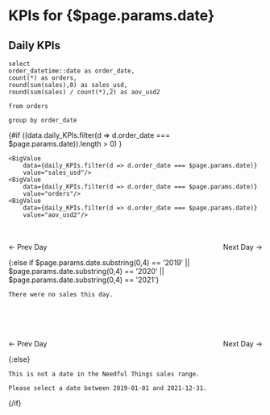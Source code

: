 # KPIs for {$page.params.date}

## Daily KPIs

```daily_KPIs
select 
order_datetime::date as order_date,
count(*) as orders,
round(sum(sales),0) as sales_usd,
round(sum(sales) / count(*),2) as aov_usd2

from orders

group by order_date
```

{#if ((data.daily_KPIs.filter(d => d.order_date === $page.params.date)).length > 0) }
    
    <BigValue
        data={daily_KPIs.filter(d => d.order_date === $page.params.date)}
        value="sales_usd"/>
    <BigValue
        data={daily_KPIs.filter(d => d.order_date === $page.params.date)}
        value="orders"/>
    <BigValue
        data={daily_KPIs.filter(d => d.order_date === $page.params.date)}
        value="aov_usd2"/>

<br>
<br>



<span class="same-line">
    <BigLink href="/business_performance/{addDays($page.params.date,-1)}">← Prev Day</BigLink>
    <BigLink href="/business_performance/{addDays($page.params.date,1)}">Next Day →</BigLink>
</span>

{:else if $page.params.date.substring(0,4) == '2019' || $page.params.date.substring(0,4) == '2020' || $page.params.date.substring(0,4) == '2021'}
    
    There were no sales this day.
<br>
<br>
<div style="line-height:240%;">
    <br>
</div>


<span class="same-line">
    <BigLink href="/business_performance/{addDays($page.params.date,-1)}">← Prev Day</BigLink>
    <BigLink href="/business_performance/{addDays($page.params.date,1)}">Next Day →</BigLink>
</span>


{:else}
    
    This is not a date in the Needful Things sales range. 
    
    Please select a date between 2019-01-01 and 2021-12-31.

{/if}


<style>
    table {
        width: 100%;
        
    }
    th {
        font-size: 32px;
    }

    .same-line {
        display: flex;
        flex-direction: row;
        justify-content: space-between;
    }
</style>


<script>

var usd_formatter = new Intl.NumberFormat('en-US', {
  style: 'currency',
  currency: 'USD',

  // These options are needed to round to whole numbers if that's what you want.
  // minimumFractionDigits: 0, // (this suffices for whole numbers, but will print 2500.10 as $2,500.1)
  maximumFractionDigits: 2, // (causes 2500.99 to be printed as $2,501)
});

var pct_formatter = new Intl.NumberFormat('en-US', {
  style: 'percent',
  // These options are needed to round to whole numbers if that's what you want.
  minimumFractionDigits: 0, // (this suffices for whole numbers, but will print 2500.10 as $2,500.1)
  maximumFractionDigits: 0, // (causes 2500.99 to be printed as $2,501)
});


var addDays = function(str, days) {
  var myDate = new Date(str);
  myDate.setDate(myDate.getDate() + parseInt(days));
  return myDate.toISOString().split('T')[0];
}

</script>